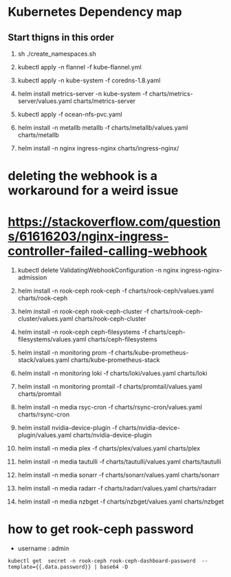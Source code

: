 # Kubernetes Dependency map
## Start thigns in this order

1. sh ./create_namespaces.sh
1. kubectl apply -n flannel -f kube-flannel.yml
1. kubectl apply -n kube-system -f coredns-1.8.yaml
1. helm install metrics-server -n kube-system  -f charts/metrics-server/values.yaml  charts/metrics-server
1. kubectl apply -f ocean-nfs-pvc.yaml

1. helm install -n metallb metallb -f charts/metallb/values.yaml charts/metallb
1. helm install -n nginx ingress-nginx charts/ingress-nginx/
# deleting the webhook is a workaround for a weird issue
# https://stackoverflow.com/questions/61616203/nginx-ingress-controller-failed-calling-webhook
1. kubectl delete ValidatingWebhookConfiguration -n nginx ingress-nginx-admission

1. helm install -n rook-ceph rook-ceph -f charts/rook-ceph/values.yaml charts/rook-ceph
1. helm install -n rook-ceph rook-ceph-cluster -f charts/rook-ceph-cluster/values.yaml charts/rook-ceph-cluster
1. helm install -n rook-ceph ceph-filesystems -f charts/ceph-filesystems/values.yaml charts/ceph-filesystems

1. helm install -n monitoring prom -f charts/kube-prometheus-stack/values.yaml charts/kube-prometheus-stack
1. helm install -n monitoring loki -f charts/loki/values.yaml charts/loki
1. helm install -n monitoring promtail -f charts/promtail/values.yaml charts/promtail

1. helm install -n media rsyc-cron -f charts/rsync-cron/values.yaml  charts/rsync-cron

1. helm install nvidia-device-plugin -f charts/nvidia-device-plugin/values.yaml charts/nvidia-device-plugin
1. helm install -n media plex -f charts/plex/values.yaml charts/plex
1. helm install -n media tautulli -f charts/tautulli/values.yaml charts/tautulli
1. helm install -n media sonarr -f charts/sonarr/values.yaml charts/sonarr
1. helm install -n media radarr -f charts/radarr/values.yaml charts/radarr
1. helm install -n media nzbget -f charts/nzbget/values.yaml charts/nzbget

# how to get rook-ceph password
* username : admin
```
kubectl get  secret -n rook-ceph rook-ceph-dashboard-password  --template={{.data.password}} | base64 -D
```